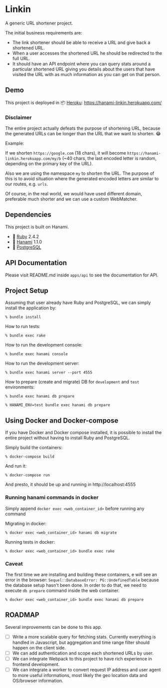 # Linkin

A generic URL shortener project.

The initial business requirements are:
* The link shortener should be able to receive a URL and give back a shortened URL.
* When a user accesses the shortened URL he should be redirected to the full URL.
* It should have an API endpoint where you can query stats around a particular shortened URL giving you details about the users that have visited the URL with as much information as you can get on that person.

## Demo

This project is deployed in 📦 [Heroku](https://www.heroku.com/): https://hanami-linkin.herokuapp.com/

### Disclaimer

The entire project actually defeats the purpose of shortening URL, because the generated URLs can be longer than the URL that we want to shorten. 😂

Example:

If we shorten `https://google.com` (18 chars), it will become `https://hanami-linkin.herokuapp.com/my/b` (~40 chars, the last encoded letter is random, depending on the primary key of the URL).

Also we are using the namespace `my` to shorten the URL. The purpose of this is to avoid situation where the generated encoded letters are similar to our routes, e.g. `urls`.

Of course, in the real world, we would have used different domain, preferable much shorter and we can use a custom WebMatcher.

## Dependencies

This project is built on Hanami.
* 💎 [Ruby](https://www.ruby-lang.org/en/) 2.4.2
* 🌸 [Hanami](http://hanamirb.org/) 1.1.0
* 🐘 [PostgreSQL](https://www.postgresql.org/)

## API Documentation

Please visit README.md inside `apps/api` to see the documentation for API.

## Project Setup

Assuming that user already have Ruby and PostgreSQL, we can simply install the application by:

```
% bundle install
```

How to run tests:

```
% bundle exec rake
```

How to run the development console:

```
% bundle exec hanami console
```

How to run the development server:

```
% bundle exec hanami server --port 4555
```

How to prepare (create and migrate) DB for `development` and `test` environments:

```
% bundle exec hanami db prepare

% HANAMI_ENV=test bundle exec hanami db prepare
```

## Using Docker and Docker-compose

If you have Docker and Docker compose installed, it is possible to install the entire project without having to install Ruby and PostgreSQL.

Simply build the containers:

```
% docker-compose build
```

And run it:

```
% docker-compose run
```

And presto, it should be up and running in http://localhost:4555

### Running hanami commands in docker

Simply append `docker exec <web_container_id>` before running any command

Migrating in docker:

```
% docker exec <web_container_id> hanami db migrate
```

Running tests in docker:

```
% docker exec <web_container_id> bundle exec rake
```

### Caveat

The first time we are installing and building these containers, e will see an error in the browser: `Sequel::DatabaseError: PG::UndefinedTable` because the database setup hasn't been done.
In order to do that, we need to execute `db prepare` command inside the web container.

```
% docker exec <web_container_id> bundle exec hanami db prepare
```

## ROADMAP

Several improvements can be done to this app.

- [ ] Write a more scalable query for fetching stats. Currently everything is handled in Javascript, but aggregation and time range filter should happen on the client side.
- [ ] We can add authentication and scope each shortened URLs by user.
- [ ] We can integrate Webpack to this project to have rich experience in frontend development.
- [ ] We can integrate a worker to convert request IP address and user agent to more useful informations, most likely the geo location data and OS/browser information.
